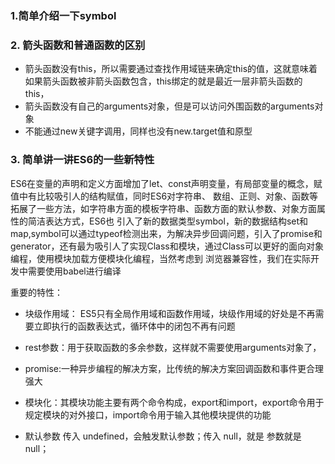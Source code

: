 ### 1.简单介绍一下symbol      

### 2. 箭头函数和普通函数的区别    

- 箭头函数没有this，所以需要通过查找作用域链来确定this的值，这就意味着如果箭头函数被非箭头函数包含，this绑定的就是最近一层非箭头函数的this， 
- 箭头函数没有自己的arguments对象，但是可以访问外围函数的arguments对象 
- 不能通过new关键字调用，同样也没有new.target值和原型   

### 3. 简单讲一讲ES6的一些新特性     

 ES6在变量的声明和定义方面增加了let、const声明变量，有局部变量的概念，赋值中有比较吸引人的结构赋值，同时ES6对字符串、 数组、正则、对象、函数等拓展了一些方法，如字符串方面的模板字符串、函数方面的默认参数、对象方面属性的简洁表达方式，ES6也 引入了新的数据类型symbol，新的数据结构set和map,symbol可以通过typeof检测出来，为解决异步回调问题，引入了promise和 generator，还有最为吸引人了实现Class和模块，通过Class可以更好的面向对象编程，使用模块加载方便模块化编程，当然考虑到 浏览器兼容性，我们在实际开发中需要使用babel进行编译

重要的特性：

- 块级作用域：
ES5只有全局作用域和函数作用域，块级作用域的好处是不再需要立即执行的函数表达式，循环体中的闭包不再有问题

- rest参数：用于获取函数的多余参数，这样就不需要使用arguments对象了，

- promise:一种异步编程的解决方案，比传统的解决方案回调函数和事件更合理强大

- 模块化：其模块功能主要有两个命令构成，export和import，export命令用于规定模块的对外接口，import命令用于输入其他模块提供的功能 

- 默认参数
传入 undefined，会触发默认参数；传入 null，就是 参数就是 null；



